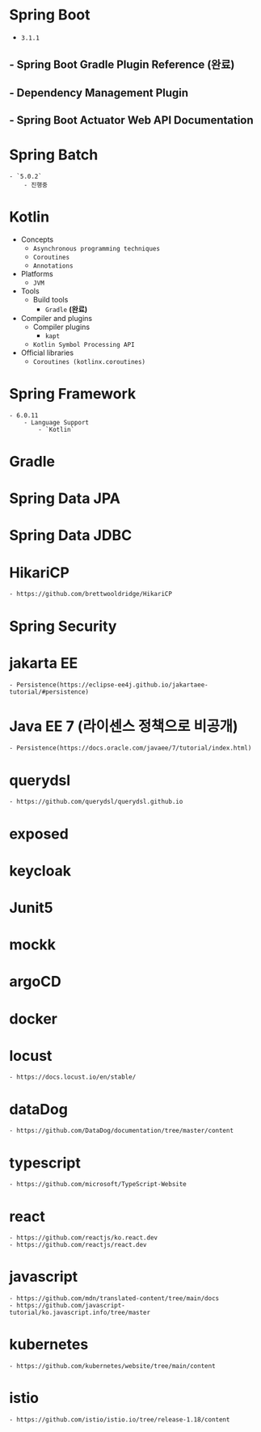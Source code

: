 # Spring Boot
- `3.1.1`
## - Spring Boot Gradle Plugin Reference **(완료)**
## - Dependency Management Plugin
## - Spring Boot Actuator Web API Documentation
# Spring Batch
    - `5.0.2`
        - 진행중
# Kotlin
- Concepts
    - `Asynchronous programming techniques`
    - `Coroutines`
    - `Annotations`
- Platforms
    - `JVM`
- Tools
    - Build tools
        - `Gradle` **(완료)**
- Compiler and plugins 
    - Compiler plugins
        - `kapt`
    - `Kotlin Symbol Processing API`
- Official libraries
    - `Coroutines (kotlinx.coroutines)`
# Spring Framework
    - 6.0.11
        - Language Support
            - `Kotlin`
# Gradle
# Spring Data JPA
# Spring Data JDBC
# HikariCP
    - https://github.com/brettwooldridge/HikariCP
# Spring Security
# jakarta EE
    - Persistence(https://eclipse-ee4j.github.io/jakartaee-tutorial/#persistence)
# Java EE 7 (라이센스 정책으로 비공개)
    - Persistence(https://docs.oracle.com/javaee/7/tutorial/index.html)
# querydsl
    - https://github.com/querydsl/querydsl.github.io
# exposed
# keycloak
# Junit5
# mockk
# argoCD
# docker
# locust
    - https://docs.locust.io/en/stable/
# dataDog
    - https://github.com/DataDog/documentation/tree/master/content
# typescript
    - https://github.com/microsoft/TypeScript-Website
# react
    - https://github.com/reactjs/ko.react.dev
    - https://github.com/reactjs/react.dev
# javascript
    - https://github.com/mdn/translated-content/tree/main/docs
    - https://github.com/javascript-tutorial/ko.javascript.info/tree/master
# kubernetes
    - https://github.com/kubernetes/website/tree/main/content 
# istio
    - https://github.com/istio/istio.io/tree/release-1.18/content
